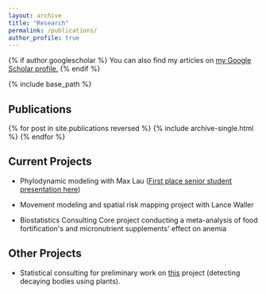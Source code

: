 ```yaml
---
layout: archive
title: "Research"
permalink: /publications/
author_profile: true
---
```


{% if author.googlescholar %}
  You can also find my articles on <u><a href="{{author.googlescholar}}">my Google Scholar profile</a>.</u>
{% endif %}

{% include base_path %}

Publications
------
{% for post in site.publications reversed %}
  {% include archive-single.html %}
{% endfor %}

Current Projects
------

* Phylodynamic modeling with Max Lau (<u><a href="https://github.com/hbwddl/hbwddl.github.io/blob/master/files/Waddel_Senior_Student_Presentation.pdf">First place senior student presentation here</a></u>)

* Movement modeling and spatial risk mapping project with Lance Waller

* Biostatistics Consulting Core project conducting a meta-analysis of food fortification's and micronutrient supplements' effect on anemia

Other Projects
------

* Statistical consulting for preliminary work on <u><a href="https://www.wired.com/story/could-a-tree-signal-if-a-corpse-is-decaying/">this</a></u> project (detecting decaying bodies using plants). 
